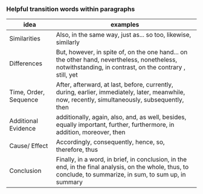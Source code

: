 ### Helpful transition words within paragraphs
| idea                  | examples                                                                                                                                                     |
| --------------------- | ------------------------------------------------------------------------------------------------------------------------------------------------------------ |
| Similarities          | Also, in the same way, just as... so too, likewise, similarly                                                                                                |
| Differences           | But, however, in spite of, on the one hand... on the other hand, nevertheless, nonetheless, notwithstanding, in contrast, on the contrary , still, yet       |
| Time, Order, Sequence | After, afterward, at last, before, currently, during, earlier, immediately, later, meanwhile, now, recently, simultaneously, subsequently, then              |
| Additional Evidence   | additionally, again, also, and, as well, besides, equally important, further, furthermore, in addition, moreover, then                                       |
| Cause/ Effect         | Accordingly, consequently, hence, so, therefore, thus                                                                                                        |
| Conclusion            | Finally, in a word, in brief, in conclusion, in the end, in the final analysis, on the whole, thus, to conclude, to summarize, in sum, to sum up, in summary |

